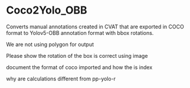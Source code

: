 # Coco2Yolo_OBB
Converts manual annotations created in CVAT that are exported in COCO format to Yolov5-OBB annotation format with bbox rotations.

We are not using polygon for output

Please show the rotation of the box is correct using image

document the format of coco imported and how the is index 

why are calculations different from pp-yolo-r
